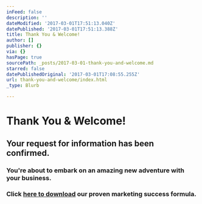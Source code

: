 ```yaml
---
inFeed: false
description: ''
dateModified: '2017-03-01T17:51:13.040Z'
datePublished: '2017-03-01T17:51:13.388Z'
title: Thank You & Welcome!
author: []
publisher: {}
via: {}
hasPage: true
sourcePath: _posts/2017-03-01-thank-you-and-welcome.md
starred: false
datePublishedOriginal: '2017-03-01T17:08:55.255Z'
url: thank-you-and-welcome/index.html
_type: Blurb

---
```

# Thank You & Welcome!

## Your request for information has been confirmed.

### You're about to embark on an amazing new adventure with your business. 

### Click [here to download][0] our proven marketing success formula.

### 

[0]: https://spideroak.com/browse/share/ALAW/MarketSuccess/MarketingSuccess/